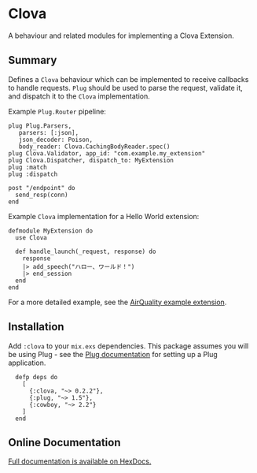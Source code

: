 # Clova

A behaviour and related modules for implementing a Clova Extension.

## Summary

Defines a `Clova` behaviour which can be implemented to receive callbacks to handle requests.
`Plug` should be used to parse the request, validate it, and dispatch it to the `Clova` implementation.

Example `Plug.Router` pipeline:

```
plug Plug.Parsers,
   parsers: [:json],
   json_decoder: Poison,
   body_reader: Clova.CachingBodyReader.spec()
plug Clova.Validator, app_id: "com.example.my_extension"
plug Clova.Dispatcher, dispatch_to: MyExtension
plug :match
plug :dispatch

post "/endpoint" do
  send_resp(conn)
end
```

Example `Clova` implementation for a Hello World extension:
```
defmodule MyExtension do
  use Clova

  def handle_launch(_request, response) do
    response
    |> add_speech("ハロー、ワールド！")
    |> end_session
  end
end
```
For a more detailed example, see the [AirQuality example extension](https://github.com/line/clova-cek-sdk-elixir-sample).

## Installation

Add `:clova` to your `mix.exs` dependencies. This package assumes you will be using Plug - see the
[Plug documentation](https://hexdocs.pm/plug/) for setting up a Plug application.

```
  defp deps do
    [
      {:clova, "~> 0.2.2"},
      {:plug, "~> 1.5"},
      {:cowboy, "~> 2.2"}
    ]
  end
```

## Online Documentation

[Full documentation is available on HexDocs.](https://hexdocs.pm/clova/)
